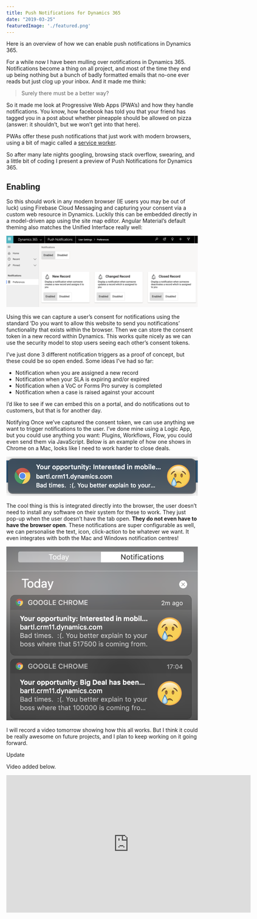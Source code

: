 ```yaml
---
title: Push Notifications for Dynamics 365
date: "2019-03-25"
featuredImage: './featured.png'
---
```


Here is an overview of how we can enable push notifications in Dynamics 365.

<!-- end -->

For a while now I have been mulling over notifications in Dynamics 365. Notifications become a thing on all project, and most of the time they end up being nothing but a bunch of badly formatted emails that no-one ever reads but just clog up your inbox. And it made me think:

> Surely there must be a better way?

So it made me look at Progressive Web Apps (PWA’s) and how they handle notifications. You know, how facebook has told you that your friend has tagged you in a post about whether pineapple should be allowed on pizza (answer: it shouldn’t, but we won’t get into that here).

PWAs offer these push notifications that just work with modern browsers, using a bit of magic called a [service worker](https://developers.google.com/web/fundamentals/primers/service-workers/).

So after many late nights googling, browsing stack overflow, swearing, and a little bit of coding I present a preview of Push Notifications for Dynamics 365.

## Enabling

So this should work in any modern browser (IE users you may be out of luck) using Firebase Cloud Messaging and capturing your consent via a custom web resource in Dynamics. Luckily this can be embedded directly in a model-driven app using the site map editor. Angular Material’s default theming also matches the Unified Interface really well:

![Consent Screen](./consent-screen.png "Consent Screen")

Using this we can capture a user’s consent for notifications using the standard ‘Do you want to allow this website to send you notifications’ functionality that exists within the browser. Then we can store the consent token in a new record within Dynamics. This works quite nicely as we can use the security model to stop users seeing each other’s consent tokens.

I’ve just done 3 different notification triggers as a proof of concept, but these could be so open ended. Some ideas I’ve had so far:

* Notification when you are assigned a new record
* Notification when your SLA is expiring and/or expired
* Notification when a VoC or Forms Pro survey is completed
* Notification when a case is raised against your account

I’d like to see if we can embed this on a portal, and do notifications out to customers, but that is for another day.

Notifying
Once we’ve captured the consent token, we can use anything we want to trigger notifications to the user. I’ve done mine using a Logic App, but you could use anything you want: Plugins, Workflows, Flow, you could even send them via JavaScript. Below is an example of how one shows in Chrome on a Mac, looks like I need to work harder to close deals.

![Sad Notification](./sad.png "Sad Notification")

The cool thing is this is integrated directly into the browser, the user doesn’t need to install any software on their system for these to work. They just pop-up when the user doesn’t have the tab open. **They do not even have to have the browser open**. These notifications are super configurable as well, we can personalise the text, icon, click-action to be whatever we want. It even integrates with both the Mac and Windows notification centres!

![Notification Centre](./notification-centre.png "Notification Centre")

I will record a video tomorrow showing how this all works. But I think it could be really awesome on future projects, and I plan to keep working on it going forward.

Update

Video added below.

<iframe width="643" height="361" src="https://www.youtube.com/embed/eUlMnQiz27Y" frameborder="0" allow="accelerometer; autoplay; encrypted-media; gyroscope; picture-in-picture" allowfullscreen></iframe>
